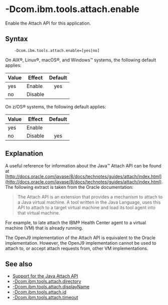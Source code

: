 <!--
* Copyright (c) 2017, 2019 IBM Corp. and others
*
* This program and the accompanying materials are made
* available under the terms of the Eclipse Public License 2.0
* which accompanies this distribution and is available at
* https://www.eclipse.org/legal/epl-2.0/ or the Apache
* License, Version 2.0 which accompanies this distribution and
* is available at https://www.apache.org/licenses/LICENSE-2.0.
*
* This Source Code may also be made available under the
* following Secondary Licenses when the conditions for such
* availability set forth in the Eclipse Public License, v. 2.0
* are satisfied: GNU General Public License, version 2 with
* the GNU Classpath Exception [1] and GNU General Public
* License, version 2 with the OpenJDK Assembly Exception [2].
*
* [1] https://www.gnu.org/software/classpath/license.html
* [2] http://openjdk.java.net/legal/assembly-exception.html
*
* SPDX-License-Identifier: EPL-2.0 OR Apache-2.0 OR GPL-2.0 WITH
* Classpath-exception-2.0 OR LicenseRef-GPL-2.0 WITH Assembly-exception
-->

# -Dcom.ibm.tools.attach.enable

Enable the Attach API for this application.

## Syntax

        -Dcom.ibm.tools.attach.enable=[yes|no]

On AIX&reg;, Linux&reg;, macOS&reg;, and Windows&trade; systems, the following default applies:

| Value        | Effect  | Default                                                                            |
|--------------|---------|:----------------------------------------------------------------------------------:|
| yes          | Enable  | <i class="fa fa-check" aria-hidden="true"></i><span class="sr-only">yes</span> |
| no           | Disable |                                                                                    |

On z/OS&reg; systems, the following default applies:

| Value        | Effect  | Default                                                                            |
|--------------|---------|:----------------------------------------------------------------------------------:|
| yes          | Enable  |                                                                                    |
| no           | Disable | <i class="fa fa-check" aria-hidden="true"></i><span class="sr-only">yes</span> |



## Explanation

A useful reference for information about the Java&trade; Attach API can be found at [http://docs.oracle.com/javase/8/docs/technotes/guides/attach/index.html](http://docs.oracle.com/javase/8/docs/technotes/guides/attach/index.html). The following extract is taken from the Oracle documentation:

> The Attach API is an extension that provides a mechanism to attach to a Java virtual machine. A tool written in the Java Language, uses this API to attach to a target  virtual machine and load its tool agent into that virtual machine.

For example, to late attach the IBM&reg; Health Center agent to a virtual machine (VM) that is already running.

The OpenJ9 implementation of the Attach API is equivalent to the Oracle implementation. However, the OpenJ9 implementation cannot be used to attach to, or accept attach requests from, other VM implementations.

## See also

- [Support for the Java Attach API](https://www.ibm.com/support/knowledgecenter/SSYKE2_8.0.0/com.ibm.java.vm.80.doc/docs/attachapi.html)
- [-Dcom.ibm.tools.attach.directory](dcomibmtoolsattachdirectory.md)
- [-Dcom.ibm.tools.attach.displayName](dcomibmtoolsattachdisplayname.md)
- [-Dcom.ibm.tools.attach.id](dcomibmtoolsattachid.md)
- [-Dcom.ibm.tools.attach.timeout](dcomibmtoolsattachtimeout.md)


<!-- ==== END OF TOPIC ==== dcomibmtoolsattachenable.md ==== -->
